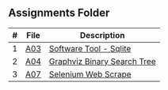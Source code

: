 ## Assignments Folder

|   #   | File       | Description                        |
| :---: | ---------- | ---------------------------------- |
|   1   | [A03](A03) | [Software Tool - Sqlite](A03)      |
|   2   | [A04](A04) | [Graphviz Binary Search Tree](A04) |
|   3   | [A07](A07) | [Selenium Web Scrape](A07)         |
